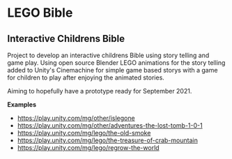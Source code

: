 # LEGO Bible

## Interactive Childrens Bible
Project to develop an interactive childrens Bible using story telling and game play. 
Using open source Blender LEGO animations for the story telling added to Unity's Cinemachine for simple game based storys with a game for children to play after enjoying the animated stories.

Aiming to hopefully have a prototype ready for September 2021.

**Examples**
- https://play.unity.com/mg/other/islegone
- https://play.unity.com/mg/other/adventures-the-lost-tomb-1-0-1
- https://play.unity.com/mg/lego/the-old-smoke
- https://play.unity.com/mg/lego/the-treasure-of-crab-mountain
- https://play.unity.com/mg/lego/regrow-the-world



